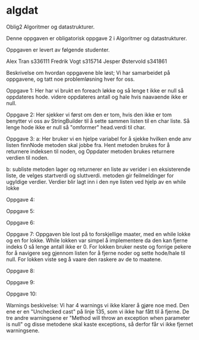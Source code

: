 # algdat
Oblig2 Algoritmer og datastrukturer.

Denne oppgaven er obligatorisk oppgave 2 i Algoritmer og datastrukturer.

Oppgaven er levert av følgende studenter.

Alex Tran s336111 Fredrik Vogt s315714 Jesper Østervold s341861

Beskrivelse om hvordan oppgavene ble løst;
Vi har samarbeidet på oppgavene, og tatt noe problemløsning hver for oss.


Oppgave 1:
Her har vi brukt en foreach løkke og så lenge t ikke er null så oppdateres hode.
videre oppdateres antall og hale hvis naavaende ikke er null.

Oppgave 2:
Her sjekker vi først om den er tom, hvis den ikke er tom benytter vi oss av StringBuilder til å sette sammen listen til en char liste.
Så lenge hode ikke er null så "omformer" head.verdi til char.

Oppgave 3:
a: Her bruker vi en hjelpe variabel for å sjekke hvilken ende anv listen finnNode metoden skal jobbe fra. Hent metoden brukes for å returnere indeksen til noden, og Oppdater metoden brukes returnere verdien til noden.

b: subliste metoden lager og returnerer en liste av verider i en eksisterende liste, de velges startverdi og sluttverdi. metoden gir feilmeldinger for ugyldige verdier.
Verdier blir lagt inn i den nye listen ved hjelp av en while lokke

Oppgave 4:

Oppgave 5:

Oppgave 6:

Oppgave 7: Oppgaven ble lost på to forskjellige maater, med en while lokke og en for lokke. While lokken var simpel å implementere da den kan fjerne indeks 0 så lenge antall ikke er 0. For lokken bruker neste og forrige pekere for å navigere seg gjennom listen for å fjerne noder og sette hode/hale til null. For lokken viste seg å vaare den raskere av de to maatene.

Oppgave 8:

Oppgave 9:

Oppgave 10:


Warnings beskivelse:
Vi har 4 warnings vi ikke klarer å gjøre noe med.
Den ene er en "Unchecked cast" på linje 135, som vi ikke har fått til å fjerne.
De tre andre warningsene er "Method will throw an exception when parameter is null" og disse metodene
skal kaste exceptions, så derfor får vi ikke fjernet warningsene.
